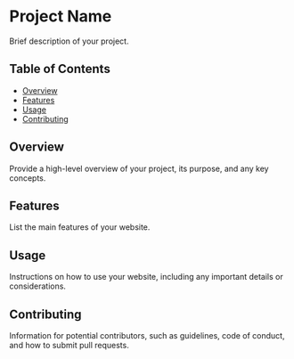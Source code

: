 # Project Name

Brief description of your project.

## Table of Contents
- [Overview](#overview)
- [Features](#features)
- [Usage](#usage)
- [Contributing](#contributing)

## Overview
Provide a high-level overview of your project, its purpose, and any key concepts.

## Features
List the main features of your website.

## Usage
Instructions on how to use your website, including any important details or considerations.

## Contributing
Information for potential contributors, such as guidelines, code of conduct, and how to submit pull requests.

